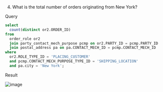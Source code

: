 4. What is the total number of orders originating from New York?

Query
```SQL
select 
  count(distinct or2.ORDER_ID) 
from 
  order_role or2 
  join party_contact_mech_purpose pcmp on or2.PARTY_ID = pcmp.PARTY_ID 
  join postal_address pa on pa.CONTACT_MECH_ID = pcmp.CONTACT_MECH_ID 
where 
  or2.ROLE_TYPE_ID = 'PLACING_CUSTOMER' 
  and pcmp.CONTACT_MECH_PURPOSE_TYPE_ID = 'SHIPPING_LOCATION' 
  and pa.city = 'New York';
```

Result

![image](https://github.com/Nishtha-Jain-1119/Training-Assignment/assets/127538617/34756e90-f0ee-4ca7-94bf-4fb6dc0aae63)
